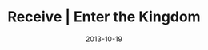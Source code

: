 ---
layout: message
category: message
series: "Kingdom Come"
title: "Receive | Enter the Kingdom"
date: 2013-10-19
audio-description: ""
audio: "http://www.crossroads.net/players/media/hq/101913_Service.mp3"
audio-title: "Receive | Enter the Kingdom"
audio-duration: "36&#58;15"
video-description: ""
video-title: "Receive | Enter the Kingdom"
video: "https://s3.amazonaws.com/crossroadsvideomessages/101913_Service.mp4"
video-poster: "https://www.crossroads.net/uploadedfiles/image_640X360.jpg"
program-description: "Program &#58; Wk2 Kingdom Come"
program: "http://www.crossroads.net/players/media/hq/KingdomProgram_Week2_LO.pdf"
program-title: "Receive | Enter the Kingdom"
---